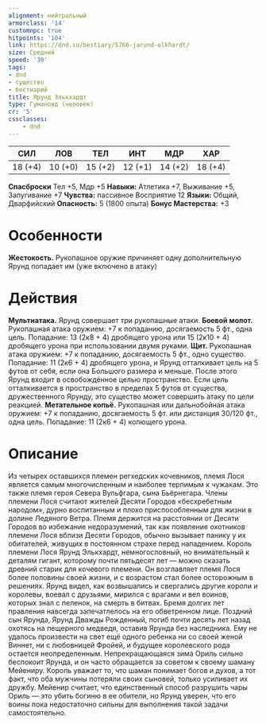 ```yaml
---
alignment: нейтральный
armorclass: '14'
customnpc: true
hitpoints: '104'
link: https://dnd.su/bestiary/5766-jarund-elkhardt/
size: Средний
speed: '30'
tags:
- dnd
- существо
- бестиарий
title: Ярунд Элькхардт
type: Гуманоид (человек)
cr: '5'
cssclasses:
    - dnd
---
```



| СИЛ | ЛОВ | ТЕЛ | ИНТ | МДР | ХАР |
|---|---|---|---|---|---|
| 18 (+4) | 10 (+0) | 15 (+2) | 12 (+1) | 14 (+2) | 18 (+4) |
**Спасброски** Тел +5, Мдр +5
**Навыки:** Атлетика +7, Выживание +5, Запугивание +7
**Чувства:** пассивное Восприятие 12
**Языки:** Общий, Дварфийский
**Опасность:** 5 (1800 опыта)
**Бонус Мастерства:** +3


# Особенности
**Жестокость.** Рукопашное оружие причиняет одну дополнительную Ярунд попадает им (уже включено в атаку)


# Действия
**Мультиатака.** Ярунд совершает три рукопашные атаки.
**Боевой молот.** Рукопашная атака оружием: +7 к попаданию, досягаемость 5 фт., одна цель. Попадание: 13 (2к8 + 4) дробящего урона или 15 (2к10 + 4) дробящего урона при использовании двумя руками.
**Щит.** Рукопашная атака оружием: +7 к попаданию, досягаемость 5 фт., одно существо. Попадание: 11 (2к6 + 4) дробящего урона, и Ярунд отталкивает цель на 5 футов от себя, если она Большого размера и меньше. После этого Ярунд входит в освобождённое целью пространство. Если цель отталкивается в пространство в пределах 5 футов от существа, дружественного Ярунду, это существо может совершить атаку по цели реакцией.
**Метательное копьё.** Рукопашная или дальнобойная атака оружием: +7 к попаданию, досягаемость 5 фт. или дистанция 30/120 фт., одна цель. Попадание: 11 (2к6 + 4) колющего урона.


# Описание
Из четырех оставшихся племен регхедских кочевников, племя Лося является самым многочисленным и наиболее терпимым к чужакам. Это также племя героя Севера Вульфгара, сына Бьёрнегара. Члены племени Лося считают жителей Десяти Городов «бесхребетным народом», дурно воспитанным и плохо приспособленным для жизни в долине Ледяного Ветра. Племя держится на расстоянии от Десяти Городов во избежание недоразумений, так как появление охотников племени Лося вблизи Десяти Городов, обычно вызывает панику у их обитателей, живущих в постоянном страхе перед нападением. Король племени Лося Ярунд Элькхардт, немногословный, но внимательный к деталям гигант, которому почти пятьдесят лет — можно сказать древний старик для кочевого племени. Он возглавляет племя Лося более половины своей жизни, и с возрастом стал более осторожным в решениях. Ярунд видел, как возвышались и свергались другие короли и королевы, воевал с друзьями, мирился с врагами и вел воинов, которых знал с пеленок, на смерть в битвах. Бремя долгих лет правления навсегда запечатлелось на его обветренном лице. Поздний сын Ярунда, Ярунд Дважды Рожденный, погиб почти десять лет назад охотясь на пещерного медведя, оставив Ярунда без наследника. Ему не удалось произвести на свет ещё одного ребенка ни со своей женой Виннет, ни с любовницей Фройей, и будущее королевского рода остается неопределенным. Непрекращающаяся зима Ориль сильно беспокоит Ярунда, и он часто обращается за советом к своему шаману Мейениру. Король уважает то, что шаман понимает богов и духов, а тот факт, что оба мужчины потеряли своих сыновей, только усиливает их дружбу. Мейенир считает, что единственный способ разрушить чары Ориль — это убить богиню в ее обители, но Ярунд уверен, что его воины пока недостаточно сильны для выполнения такой задачи самостоятельно.